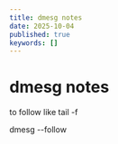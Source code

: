 ```yaml
---
title: dmesg notes
date: 2025-10-04
published: true
keywords: []
---
```


# dmesg notes

to follow like tail -f 

dmesg --follow 


